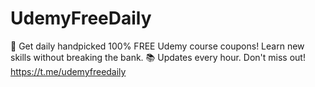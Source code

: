 # UdemyFreeDaily
🚀 Get daily handpicked 100% FREE Udemy course coupons! Learn new skills without breaking the bank. 📚 Updates every hour. Don't miss out! https://t.me/udemyfreedaily
